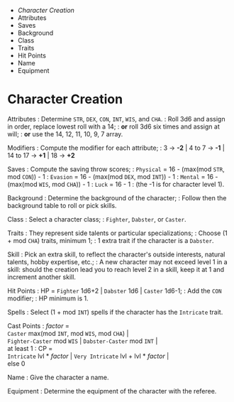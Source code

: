 
<!-- .margin.compass -->
* _Character Creation_
* Attributes
* Saves
* Background
* Class
* Traits
* Hit Points
* Name
* Equipment


# Character Creation

Attributes
: Determine `STR`, `DEX`, `CON`, `INT`, `WIS`, and `CHA`.
: Roll 3d6 and assign in order, replace lowest roll with a 14;
: **or** roll 3d6 six times and assign at will;
: **or** use the 14, 12, 11, 10, 9, 7 array.

Modifiers
: Compute the modifier for each attribute;
: 3 → **-2** | 4 to 7 → **-1** | 14 to 17 → **+1** | 18 → **+2**

Saves
: Compute the saving throw scores;
: `Physical` = 16 - (max(mod `STR`, mod `CON`)) - 1
: `Evasion` = 16 - (max(mod `DEX`, mod `INT`)) - 1
: `Mental` = 16 - (max(mod `WIS`, mod `CHA`)) - 1
: `Luck` = 16 - 1
: (the -1 is for character level 1).

Background
: Determine the background of the character;
: Follow then the background table to roll or pick skills.

Class
: Select a character class;
: `Fighter`, `Dabster`, or `Caster`.

Traits
: They represent side talents or particular specializations;
: Choose (1 + mod `CHA`) traits, minimum 1;
: 1 extra trait if the character is a `Dabster`.

Skill
: Pick an extra skill, to reflect the character's outside interests, natural talents, hobby expertise, etc.;
: A new character may not exceed level 1 in a skill: should the creation lead you to reach level 2 in a skill, keep it at 1 and increment another skill.

Hit Points
: HP = `Fighter` 1d6+2 | `Dabster` 1d6 | `Caster` 1d6-1;
: Add the `CON` modifier;
: HP minimum is 1.

Spells
: Select (1 + mod `INT`) spells if the character has the `Intricate` trait.

Cast Points
: _factor_ =<br/>`Caster` max(mod `INT`, mod `WIS`, mod `CHA`) |<br/>`Fighter-Caster` mod `WIS` | `Dabster-Caster` mod `INT` |<br/>at least 1
: CP =<br/>`Intricate` lvl * _factor_ | `Very Intricate` lvl + lvl * _factor_ |<br/>else 0

Name
: Give the character a name.

Equipment
: Determine the equipment of the character with the referee.

